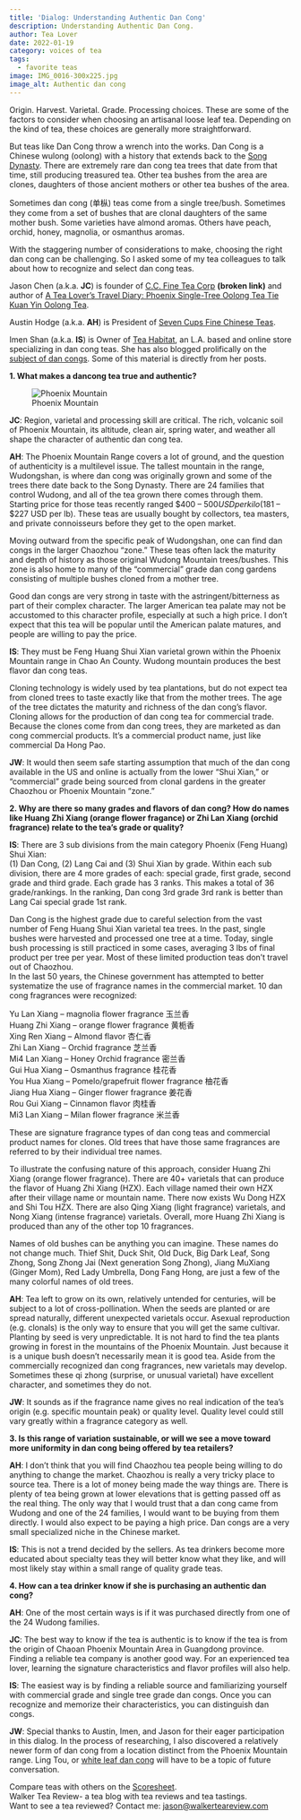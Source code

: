 ```yaml
---
title: 'Dialog: Understanding Authentic Dan Cong'
description: Understanding Authentic Dan Cong.
author: Tea Lover
date: 2022-01-19
category: voices of tea
tags:
  - favorite teas
image: IMG_0016-300x225.jpg
image_alt: Authentic dan cong
---
```


Origin. Harvest. Varietal. Grade. Processing choices. These are some of the factors to consider when choosing an artisanal loose leaf tea. Depending on the kind of tea, these choices are generally more straightforward.

But teas like Dan Cong throw a wrench into the works. Dan Cong is a Chinese wulong (oolong) with a history that extends back to the [Song Dynasty](https://en.wikipedia.org/wiki/Song_Dynasty). There are extremely rare dan cong tea trees that date from that time, still producing treasured tea. Other tea bushes from the area are clones, daughters of those ancient mothers or other tea bushes of the area.

Sometimes dan cong (单枞) teas come from a single tree/bush. Sometimes they come from a set of bushes that are clonal daughters of the same mother bush. Some varieties have almond aromas. Others have peach, orchid, honey, magnolia, or osmanthus aromas.

With the staggering number of considerations to make, choosing the right dan cong can be challenging. So I asked some of my tea colleagues to talk about how to recognize and select dan cong teas.

Jason Chen (a.k.a. **JC**) is founder of [C.C. Fine Tea Corp](https://luyutea.com/about_us.html) **(broken link)** and author of [A Tea Lover’s Travel Diary: Phoenix Single-Tree Oolong Tea Tie Kuan Yin Oolong Tea](https://www.amazon.com/gp/product/0982654006/ref=as_li_ss_tl?ie=UTF8&tag=waltearev-20&linkCode=as2&camp=1789&creative=390957&creativeASIN=0982654006).

Austin Hodge (a.k.a. **AH**) is President of [Seven Cups Fine Chinese Teas](https://www.sevencups.com/).

Imen Shan (a.k.a. **IS**) is Owner of [Tea Habitat](https://www.teahabitat.com/store), an L.A. based and online store specializing in dan cong teas. She has also blogged prolifically on the [subject of dan congs](https://tea-obsession.blogspot.com/2012/02/articles-that-might-be-useful.html). Some of this material is directly from her posts.

**1\. What makes a dancong tea true and authentic?**

<!-- image -->
<figure>
    <img class="rounded" src="/img/IMG_0016-300x225.jpg" alt="Phoenix Mountain">
    <figcaption>Phoenix Mountain</figcaption>
</figure>

**JC**: Region, varietal and processing skill are critical. The rich, volcanic soil of Phoenix Mountain, its altitude, clean air, spring water, and weather all shape the character of authentic dan cong tea.

**AH**: The Phoenix Mountain Range covers a lot of ground, and the question of authenticity is a multilevel issue. The tallest mountain in the range, Wudongshan, is where dan cong was originally grown and some of the trees there date back to the Song Dynasty. There are 24 families that control Wudong, and all of the tea grown there comes through them. Starting price for those teas recently ranged $400 – $500 USD per kilo ($181 – $227 USD per lb). These teas are usually bought by collectors, tea masters, and private connoisseurs before they get to the open market.

Moving outward from the specific peak of Wudongshan, one can find dan congs in the larger Chaozhou “zone.” These teas often lack the maturity and depth of history as those original Wudong Mountain trees/bushes. This zone is also home to many of the “commercial” grade dan cong gardens consisting of multiple bushes cloned from a mother tree.

Good dan congs are very strong in taste with the astringent/bitterness as part of their complex character. The larger American tea palate may not be accustomed to this character profile, especially at such a high price. I don’t expect that this tea will be popular until the American palate matures, and people are willing to pay the price.

**IS**: They must be Feng Huang Shui Xian varietal grown within the Phoenix Mountain range in Chao An County. Wudong mountain produces the best flavor dan cong teas.

Cloning technology is widely used by tea plantations, but do not expect tea from cloned trees to taste exactly like that from the mother trees. The age of the tree dictates the maturity and richness of the dan cong’s flavor. Cloning allows for the production of dan cong tea for commercial trade. Because the clones come from dan cong trees, they are marketed as dan cong commercial products. It’s a commercial product name, just like commercial Da Hong Pao.

**JW**: It would then seem safe starting assumption that much of the dan cong available in the US and online is actually from the lower “Shui Xian,” or “commercial” grade being sourced from clonal gardens in the greater Chaozhou or Phoenix Mountain “zone.”

**2\. Why are there so many grades and flavors of dan cong? How do names like Huang Zhi Xiang (orange flower fragance) or Zhi Lan Xiang (orchid fragrance) relate to the tea’s grade or quality?**

**IS**: There are 3 sub divisions from the main category Phoenix (Feng Huang) Shui Xian:  
(1) Dan Cong, (2) Lang Cai and (3) Shui Xian by grade. Within each sub division, there are 4 more grades of each: special grade, first grade, second grade and third grade. Each grade has 3 ranks. This makes a total of 36 grade/rankings. In the ranking, Dan cong 3rd grade 3rd rank is better than Lang Cai special grade 1st rank.

Dan Cong is the highest grade due to careful selection from the vast number of Feng Huang Shui Xian varietal tea trees. In the past, single bushes were harvested and processed one tree at a time. Today, single bush processing is still practiced in some cases, averaging 3 lbs of final product per tree per year. Most of these limited production teas don’t travel out of Chaozhou.  
In the last 50 years, the Chinese government has attempted to better systematize the use of fragrance names in the commercial market. 10 dan cong fragrances were recognized:

Yu Lan Xiang – magnolia flower fragrance 玉兰香  
Huang Zhi Xiang – orange flower fragrance 黄栀香  
Xing Ren Xiang – Almond flavor 杏仁香  
Zhi Lan Xiang – Orchid fragrance 芝兰香  
Mi4 Lan Xiang – Honey Orchid fragrance 密兰香  
Gui Hua Xiang – Osmanthus fragrance 桂花香  
You Hua Xiang – Pomelo/grapefruit flower fragrance 柚花香  
Jiang Hua Xiang – Ginger flower fragrance 姜花香  
Rou Gui Xiang – Cinnamon flavor 肉桂香  
Mi3 Lan Xiang – Milan flower fragrance 米兰香

These are signature fragrance types of dan cong teas and commercial product names for clones. Old trees that have those same fragrances are referred to by their individual tree names.

To illustrate the confusing nature of this approach, consider Huang Zhi Xiang (orange flower fragrance). There are 40+ varietals that can produce the flavor of Huang Zhi Xiang (HZX). Each village named their own HZX after their village name or mountain name. There now exists Wu Dong HZX and Shi Tou HZX. There are also Qing Xiang (light fragrance) varietals, and Nong Xiang (intense fragrance) varietals. Overall, more Huang Zhi Xiang is produced than any of the other top 10 fragrances.

Names of old bushes can be anything you can imagine. These names do not change much. Thief Shit, Duck Shit, Old Duck, Big Dark Leaf, Song Zhong, Song Zhong Jai (Next generation Song Zhong), Jiang MuXiang (Ginger Mom), Red Lady Umbrella, Dong Fang Hong, are just a few of the many colorful names of old trees.

**AH**: Tea left to grow on its own, relatively untended for centuries, will be subject to a lot of cross-pollination. When the seeds are planted or are spread naturally, different unexpected varietals occur. Asexual reproduction (e.g. clonals) is the only way to ensure that you will get the same cultivar. Planting by seed is very unpredictable. It is not hard to find the tea plants growing in forest in the mountains of the Phoenix Mountain. Just because it is a unique bush doesn’t necessarily mean it is good tea. Aside from the commercially recognized dan cong fragrances, new varietals may develop. Sometimes these qi zhong (surprise, or unusual varietal) have excellent character, and sometimes they do not.

**JW**: It sounds as if the fragrance name gives no real indication of the tea’s origin (e.g. specific mountain peak) or quality level. Quality level could still vary greatly within a fragrance category as well.

**3\. Is this range of variation sustainable, or will we see a move toward more uniformity in dan cong being offered by tea retailers?**

**AH**: I don’t think that you will find Chaozhou tea people being willing to do anything to change the market. Chaozhou is really a very tricky place to source tea. There is a lot of money being made the way things are. There is plenty of tea being grown at lower elevations that is getting passed off as the real thing. The only way that I would trust that a dan cong came from Wudong and one of the 24 families, I would want to be buying from them directly. I would also expect to be paying a high price. Dan congs are a very small specialized niche in the Chinese market.

**IS**: This is not a trend decided by the sellers. As tea drinkers become more educated about specialty teas they will better know what they like, and will most likely stay within a small range of quality grade teas.

**4\. How can a tea drinker know if she is purchasing an authentic dan cong?**

**AH**: One of the most certain ways is if it was purchased directly from one of the 24 Wudong families.

**JC**: The best way to know if the tea is authentic is to know if the tea is from the origin of Chaoan Phoenix Mountain Area in Guangdong province. Finding a reliable tea company is another good way. For an experienced tea lover, learning the signature characteristics and flavor profiles will also help.

**IS**: The easiest way is by finding a reliable source and familiarizing yourself with commercial grade and single tree grade dan congs. Once you can recognize and memorize their characteristics, you can distinguish dan congs.

**JW**: Special thanks to Austin, Imen, and Jason for their eager participation in this dialog. In the process of researching, I also discovered a relatively newer form of dan cong from a location distinct from the Phoenix Mountain range. Ling Tou, or [white leaf dan cong](https://baike.baidu.com/view/35097.htm) will have to be a topic of future conversation.

Compare teas with others on the [Scoresheet](https://web.archive.org/web/20160320214751/http://walkerteareview.com/for-members/scores/).  
Walker Tea Review- a tea blog with tea reviews and tea tastings.  
Want to see a tea reviewed? Contact me: jason@walkerteareview.com
